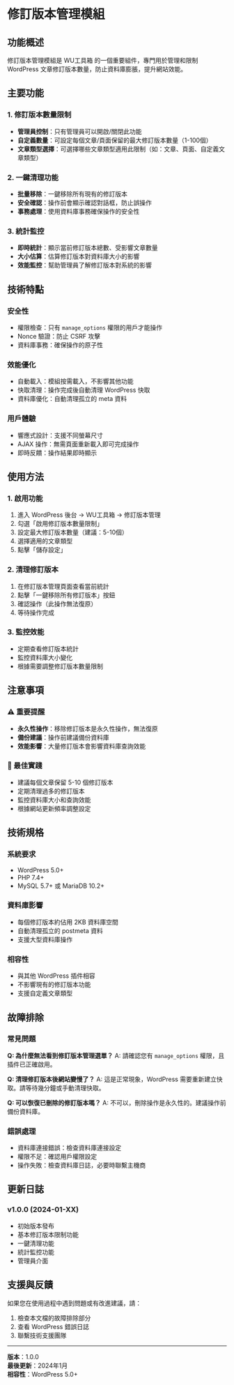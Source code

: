 # 修訂版本管理模組

## 功能概述

修訂版本管理模組是 WU工具箱 的一個重要組件，專門用於管理和限制 WordPress 文章修訂版本數量，防止資料庫膨脹，提升網站效能。

## 主要功能

### 1. 修訂版本數量限制
- **管理員控制**：只有管理員可以開啟/關閉此功能
- **自定義數量**：可設定每個文章/頁面保留的最大修訂版本數量（1-100個）
- **文章類型選擇**：可選擇哪些文章類型適用此限制（如：文章、頁面、自定義文章類型）

### 2. 一鍵清理功能
- **批量移除**：一鍵移除所有現有的修訂版本
- **安全確認**：操作前會顯示確認對話框，防止誤操作
- **事務處理**：使用資料庫事務確保操作的安全性

### 3. 統計監控
- **即時統計**：顯示當前修訂版本總數、受影響文章數量
- **大小估算**：估算修訂版本對資料庫大小的影響
- **效能監控**：幫助管理員了解修訂版本對系統的影響

## 技術特點

### 安全性
- 權限檢查：只有 `manage_options` 權限的用戶才能操作
- Nonce 驗證：防止 CSRF 攻擊
- 資料庫事務：確保操作的原子性

### 效能優化
- 自動載入：模組按需載入，不影響其他功能
- 快取清理：操作完成後自動清理 WordPress 快取
- 資料庫優化：自動清理孤立的 meta 資料

### 用戶體驗
- 響應式設計：支援不同螢幕尺寸
- AJAX 操作：無需頁面重新載入即可完成操作
- 即時反饋：操作結果即時顯示

## 使用方法

### 1. 啟用功能
1. 進入 WordPress 後台 → WU工具箱 → 修訂版本管理
2. 勾選「啟用修訂版本數量限制」
3. 設定最大修訂版本數量（建議：5-10個）
4. 選擇適用的文章類型
5. 點擊「儲存設定」

### 2. 清理修訂版本
1. 在修訂版本管理頁面查看當前統計
2. 點擊「一鍵移除所有修訂版本」按鈕
3. 確認操作（此操作無法復原）
4. 等待操作完成

### 3. 監控效能
- 定期查看修訂版本統計
- 監控資料庫大小變化
- 根據需要調整修訂版本數量限制

## 注意事項

### ⚠️ 重要提醒
- **永久性操作**：移除修訂版本是永久性操作，無法復原
- **備份建議**：操作前建議備份資料庫
- **效能影響**：大量修訂版本會影響資料庫查詢效能

### 🔧 最佳實踐
- 建議每個文章保留 5-10 個修訂版本
- 定期清理過多的修訂版本
- 監控資料庫大小和查詢效能
- 根據網站更新頻率調整設定

## 技術規格

### 系統要求
- WordPress 5.0+
- PHP 7.4+
- MySQL 5.7+ 或 MariaDB 10.2+

### 資料庫影響
- 每個修訂版本約佔用 2KB 資料庫空間
- 自動清理孤立的 postmeta 資料
- 支援大型資料庫操作

### 相容性
- 與其他 WordPress 插件相容
- 不影響現有的修訂版本功能
- 支援自定義文章類型

## 故障排除

### 常見問題

**Q: 為什麼無法看到修訂版本管理選單？**
A: 請確認您有 `manage_options` 權限，且插件已正確啟用。

**Q: 清理修訂版本後網站變慢了？**
A: 這是正常現象，WordPress 需要重新建立快取。請等待幾分鐘或手動清理快取。

**Q: 可以恢復已刪除的修訂版本嗎？**
A: 不可以，刪除操作是永久性的。建議操作前備份資料庫。

### 錯誤處理
- 資料庫連接錯誤：檢查資料庫連接設定
- 權限不足：確認用戶權限設定
- 操作失敗：檢查資料庫日誌，必要時聯繫主機商

## 更新日誌

### v1.0.0 (2024-01-XX)
- 初始版本發布
- 基本修訂版本限制功能
- 一鍵清理功能
- 統計監控功能
- 管理員介面

## 支援與反饋

如果您在使用過程中遇到問題或有改進建議，請：
1. 檢查本文檔的故障排除部分
2. 查看 WordPress 錯誤日誌
3. 聯繫技術支援團隊

---

**版本**：1.0.0  
**最後更新**：2024年1月  
**相容性**：WordPress 5.0+